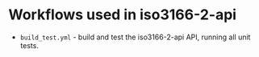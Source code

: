 # Workflows used in iso3166-2-api

* `build_test.yml` - build and test the iso3166-2-api API, running all unit tests.